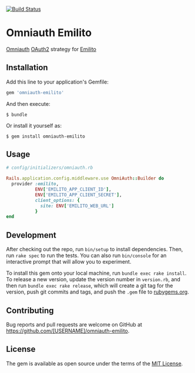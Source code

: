 [![Build Status](https://travis-ci.org/v-kolesnikov/omniauth-emilito.svg?branch=master)](https://travis-ci.org/v-kolesnikov/omniauth-emilito)

# Omniauth Emilito

[Omniauth](https://github.com/omniauth/omniauth) [OAuth2](https://github.com/intridea/omniauth-oauth2) strategy for [Emilito](https://github.com/v-kolesnikov/emilito)

## Installation

Add this line to your application's Gemfile:

```ruby
gem 'omniauth-emilito'
```

And then execute:

    $ bundle

Or install it yourself as:

    $ gem install omniauth-emilito

## Usage

```ruby
# config/initializers/omniauth.rb

Rails.application.config.middleware.use OmniAuth::Builder do
  provider :emilito,
           ENV['EMILITO_APP_CLIENT_ID'],
           ENV['EMILITO_APP_CLIENT_SECRET'],
           client_options: {
             site: ENV['EMILITO_WEB_URL']
           }
end
```

## Development

After checking out the repo, run `bin/setup` to install dependencies. Then, run `rake spec` to run the tests. You can also run `bin/console` for an interactive prompt that will allow you to experiment.

To install this gem onto your local machine, run `bundle exec rake install`. To release a new version, update the version number in `version.rb`, and then run `bundle exec rake release`, which will create a git tag for the version, push git commits and tags, and push the `.gem` file to [rubygems.org](https://rubygems.org).

## Contributing

Bug reports and pull requests are welcome on GitHub at https://github.com/[USERNAME]/omniauth-emilito.


## License

The gem is available as open source under the terms of the [MIT License](http://opensource.org/licenses/MIT).

